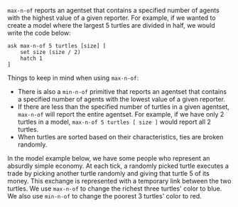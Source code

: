 ﻿`max-n-of` reports an agentset that contains a specified number of agents with the highest value of a given reporter. For example, if we wanted to create a model where the largest 5 turtles are divided in half, we would write the code below:

```
ask max-n-of 5 turtles [size] [
	set size (size / 2)
	hatch 1
]
```



Things to keep in mind when using `max-n-of`: 

* There is also a `min-n-of` primitive that reports an agentset that contains a specified number of agents with the lowest value of a given reporter.
* If there are less than the specified number of turtles in a given agentset, `max-n-of` will report the entire agentset. For example, if we have only 2 turtles in a model, `max-n-of 5 turtles [ size ]` would report all 2 turtles. 
* When turtles are sorted based on their characteristics, ties are broken randomly. 



In the model example below, we have some people who represent an absurdly simple economy. At each tick, a randomly picked turtle executes a trade by picking another turtle randomly and giving that turtle 5 of its money. This exchange is represented with a temporary link between the two turtles. We use `max-n-of` to change the richest three turtles' color to blue. We also use `min-n-of` to change the poorest 3 turtles' color to red.


